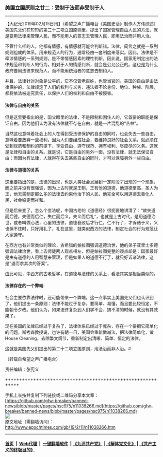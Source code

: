### 美国立国原则之廿二：受制于法而非受制于人
------------------------

<p>
 【大纪元2019年02月15日讯】（希望之声广播电台《美国史话》制作人方伟综述）美国先父们在短短的第二十二项立国原则里，提出了国家管理自由人民的方法，就是要用法律来管理人民，而不能用人的意志去管理人民，即用法治而非用人治。
</p>
<p>
 不管什么样的人，他都有情感，有情感就可能会判断错。法律，简言之就是一系列规则组成的体系，用来规范人的行为，通常经由一套制度来落实。因此，法律是不牵涉情感的一系列规则，是不带情感因素的理性判断。因此说，国家用制定出的法律规范和判断人的行为，相对于人的情感判断，就会是公允公正的。这也是为什么政府要用法律来规范人，而不能用统治者的意志去制约人。
</p>
<p>
 并且，法律针对对象是公平的，它不仅管老百姓，也管当官的，美国的自由是由法律保护的，法律规定了人们的权利与义务，违法者不论身份、地位、种族、阶层，都将依法被追究责任，以保护人们的权利和自由不被侵害。
</p>
<h4>
 法律与自由的关系
</h4>
<p>
 但是这里要指出的是，国父眼里的法律，不是限制和困住人的，它首要的职能是保证自由，因为他们认为没有法律就不存在自由，就是一片混乱的“丛林”。
</p>
<p>
 当然这也意味着社会上的人在得到受法律保护的自由的同时，也会失去一些自由，意味着要放弃一些权利，因为人们要组成社会，要维持良好的社会关系，就必须在受到规范和制约的前提下，享受自由、遵守规范、拥有权利、尽应尽的义务。这就是法律和自由的关系。就是说，它是自由的另外一面，没有法律，就无法保证自由；而因为有法律，人就得在失去某些自由的同时，才可以保障另外一些自由。
</p>
<h4>
 法律与道德的关系
</h4>
<p>
 这里要指出的是，法律的出现，也是人类社会发展到一定阶段才出现的一个现象，而之前并没有很强调，因为上古时就是王制，王有他的道德，他道德至高，圣人为王，他无需制定那么多的法律去约束他治下的人民，他完全可以用道德去善化人民，社会稳定而祥和。
</p>
<p>
 但是后来变了，怎么个变法呢，中国古老的《道德经》很扼要地讲清了：“故失道而后德，失德而后仁，失仁而后义，失义而后礼”，也就是上古时代，是用道德治世，或者叫做心法，心里的法律，道德衰败后才行仁，仁不行了，才诉诸于义，义也保不住时，只好用礼了，礼在这里，就类似西方的法律，制定社会的行为规范让大家遵守。
</p>
<p>
 在西方也有非常类似的理论，古希腊的帕拉图强调道德治世，他的弟子亚里士多德强调法律治世，看上去师徒两人观点相左，但是帕拉图完整的观点却是：国家最好是由有道德的人用智慧来管理，但是如果人的道德不行了，就只好诉诸法律，这是“退而求其次的答案”。
</p>
<p>
 由此可见，中西方的古老哲学，在道德与法律的关系上，看法其实是相当类似的。
</p>
<h4>
 法律存在的一个弊端
</h4>
<p>
 社会主要依靠法律时，还可能带来一个弊端。这一点事实上美国先父们也认识到了，他们提出一条原则：法律不能过于复杂，要简单、易懂，而且要比较恒定，不能朝令夕改。他们认为，如果法律复杂到人们学不会、搞不清的时候，就没有其效果了。
</p>
<p>
 现在美国的法律已经过于复杂了，法律体系已经过于庞杂，存在一个要把它简单化的问题。斯考森教授说，也许有朝一日，美国会重新做减法，把法律简单化，做House Cleaning，去除繁文缛节，重新制定出清晰、简单、恒定的法律。
</p>
<p>
 这就是美国先父们提出的第二十二项立国原则，用法治而非人治。#
</p>
<p>
 （转载自希望之声广播电台）
</p>
<p>
 责任编辑：张宪义
</p>

+++++++++++++++++++++++++++++++++++++++++++++++++++++++++++<br/><br/>
手机上长按并复制下列链接或二维码分享本文章：<br/>
[https://github.com/gfw-breaker/banned-news/blob/master/pages/nsc975/n11038266.md](https://github.com/gfw-breaker/banned-news/blob/master/pages/nsc975/n11038266.md)<br/>
[<img src='https://github.com/gfw-breaker/banned-news/blob/master/pages/nsc975/n11038266.md.png'/>](https://github.com/gfw-breaker/banned-news/blob/master/pages/nsc975/n11038266.md)<br/>
原文地址（需翻墙访问）：http://www.epochtimes.com/gb/19/2/11/n11038266.htm


------------------------
#### [首页](https://github.com/gfw-breaker/banned-news/blob/master/README.md) &nbsp;|&nbsp; [Web代理](https://github.com/labour-camp/helloworld) &nbsp;|&nbsp; [一键翻墙软件](https://github.com/gfw-breaker/nogfw/blob/master/README.md) &nbsp;| [《九评共产党》](https://github.com/gfw-breaker/9ping.md/blob/master/README.md#九评之一评共产党是什么) | [《解体党文化》](https://github.com/gfw-breaker/jtdwh.md/blob/master/README.md) | [《共产主义的终极目的》](https://github.com/gfw-breaker/gczydzjmd.md/blob/master/README.md)

